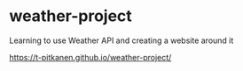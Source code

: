 # weather-project
Learning to use Weather API and creating a website around it

https://t-pitkanen.github.io/weather-project/
